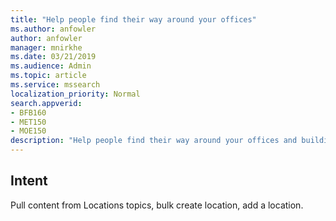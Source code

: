 ```yaml
---
title: "Help people find their way around your offices"
ms.author: anfowler
author: anfowler
manager: mnirkhe
ms.date: 03/21/2019
ms.audience: Admin
ms.topic: article
ms.service: mssearch
localization_priority: Normal
search.appverid:
- BFB160
- MET150
- MOE150
description: "Help people find their way around your offices and buildings by adding Locations."
---
```

## Intent
Pull content from Locations topics, bulk create location, add a location.